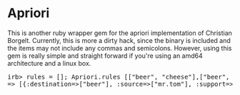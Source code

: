 
# Apriori

This is another ruby wrapper gem for the apriori implementation of Christian Borgelt.
Currently, this is more a dirty hack, since the binary is included and the items may not include any commas and semicolons.
However, using this gem is really simple and straight forward if you're using an amd64 architecture and a linux box.

<pre>
irb> rules = []; Apriori.rules [["beer", "cheese"],["beer", "mr.tom"],["beer", "cheese"]] { |rule| rules.push rule }
=> [{:destination=>["beer"], :source=>["mr.tom"], :support=>25.0, :confidence=>100.0}, ...]
</pre>

